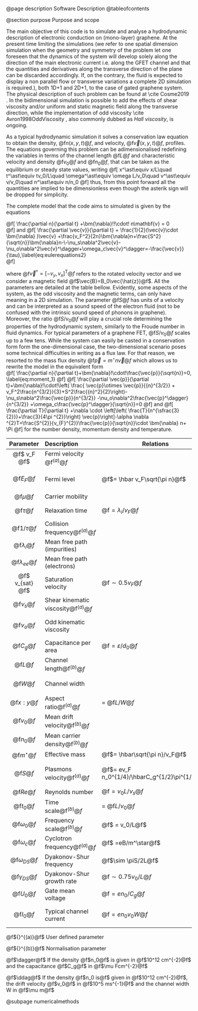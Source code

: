 @page  description Software Description
@tableofcontents


@section purpose Purpose and scope

The main objective of this code is to simulate and analyse a hydrodynamic description of electronic conduction on (mono-layer) graphene. At the present time limiting the simulations (we refer to one spatial dimension simulation when the geometry and symmetry of the problem let one foreseen that the dynamics of the system will develop solely along the direction of the main electronic current i.e. along the GFET channel and that the quantities and derivatives along the transverse direction of the plane can be discarded accordingly. If, on the contrary, the fluid is expected to display a non parallel flow or transverse variations a complete 2D simulation is required.), both 1D+1 and 2D+1, to the case of gated graphene system. The physical description of such problem can be found at \cite Cosme2019 . In the bidimensional simulation is possible to add the effects of shear viscosity and/or uniform and static magnetic field along the transverse direction, while the implementation of odd viscosity \cite Avron1998OddViscosity , also commonly dubbed as *Hall viscosity*, is ongoing.

As a typical hydrodynamic simulation it solves a conservation law equation to obtain the density, @f$n(x,y,t)@f$, and velocity, @f$\vec{v}(x,y,t)@f$, profiles. The equations governing this problem can be adimensionalised redefining the variables in terms of the channel length @f$L@f$ and characteristic velocity and density @f$v_0@f$ and @f$n_0@f$, that can be taken as the equilibrium or steady state values, writing
@f[
x^\ast\equiv x/L\quad t^\ast\equiv tv_0/L\quad \omega^\ast\equiv \omega L/v_0\quad v^\ast\equiv v/v_0\quad n^\ast\equiv n/n_0 
@f]
thus, from this point forward all the quantities are implied to be dimensionless even though the asterik sign  will be dropped for simplicity.

The complete model that the code aims to simulated is given by the equations


@f[
\frac{\partial n}{\partial t} +\bm{\nabla}\!\!\cdot\! n\mathbf{v} = 0   
@f]
and
@f[
\frac{\partial \vec{v}}{\partial t} + \frac{1}{2}(\vec{v}\cdot \bm{\nabla} )\vec{v}  +\frac{v_F^2}{2n}\bm{\nabla}n+\frac{S^2}{\sqrt{n}}\bm{\nabla}n-\\-\nu_s\nabla^2\vec{v}-\nu_o\nabla^2\vec{v}^\dagger+\omega_c\vec{v}^\dagger=-\frac{\vec{v}}{\tau},\label{eq:eulerequations2}    
@f]

where @f$\vec{v}^\dagger=[-v_y,v_x]^\mathsf{T}@f$ refers to the rotated velocity vector and we consider a magnetic field @f$\vec{B}=B_0\vec{\hat{z}}@f$.  All the parameters are detailed at the table bellow. Evidently, some aspects of the system, as the odd viscosity and the magnetic terms, can only have meaning in a 2D simulation.
The parameter @f$S@f$ has units of a velocity and can be interpreted as a sound speed of the electron fluid (not to be confused with the intrinsic sound speed of phonons in graphene). Moreover, the ratio @f$S/v_0@f$ will play a crucial role determining the properties of the hydrodynamic system, similarly to the Froude number in fluid dynamics. For typical parameters of a graphene FET, @f$S/v_0@f$ scales up to a few tens.
While the system can easily be casted in a conservation form form the one-dimensional case, the two-dimensional scenario poses some technical difficulties in writing as a flux law. For that reason, we resorted to the mass flux density @f$\vec{p}=m^\star n\vec{v}@f$ which allows us to rewrite the model in the equivalent form   
@f[
\frac{\partial n}{\partial t}+\bm{\nabla}\!\cdot\!\frac{\vec{p}}{\sqrt{n}}=0,     
\label{eq:moment_1}
@f]
@f[
\frac{\partial \vec{p}}{\partial t}+\bm{\nabla}\!\cdot\!\left( \frac{ \vec{p}\otimes \vec{p}}{{n}^{3/2}} + v_F^2\frac{n^{3/2}}{3}+S^2\frac{{n}^2}{2}\right)-\nu_s\nabla^2\frac{\vec{p}}{n^{3/2}} -\nu_o\nabla^2\frac{\vec{p}^\dagger}{n^{3/2}}
+\omega_c\frac{\vec{p}^\dagger}{\sqrt{n}}=0
@f]
and 
@f[
\frac{\partial T}{\partial t} +\nabla \cdot \left[\left( \frac{T}{n^{\sfrac{3}{2}}}+\frac{3}{4\pi ^{2}}\right) \vec{p}\right]-\alpha \nabla ^{2}T=\frac{S^{2}}{v_{F}^{2}}\frac{\vec{p}}{\sqrt{n}}\cdot \bm{\nabla} n+ \Pi
@f]
for the number density, momentum density and temperature.

| Parameter   |      Description    |   Relations  | Requirements | Typical values | 
| :---:   |      :---      |  --- | :---:| ---  |
| @f$ v_F @f$   |  Fermi velocity @f${}^{(a)}@f$   |  |   |  @f$1\times 10^6 ms^{-1}@f$  |
| @f$E_F@f$   |  Fermi level    | @f$= \hbar v_F\sqrt{\pi n}@f$  |  @f$ k_BT\ll E_F \ll t \simeq 3 eV@f$ |  @f$0.0658 \sqrt{n} eV \dagger@f$ |
| @f$\mu@f$  |   Carrier mobility  |   |   | @f$2000~5000 cm^2/Vs@f$   |
| @f$\tau@f$  |   Relaxation time  | @f$= \lambda_i/v_F@f$  |   | @f$\sim 5ps   (0.1 \sim 10ps)@f$ |
| @f$1/\tau@f$  |   Collision frequency@f${}^{(a)}@f$  |   |   | @f$\sim0.2THz @f$ |
| @f$\lambda_i@f$  |  Mean free path (impurities)     | |  |  @f$\sim5\mu m@f$ |
| @f$\lambda_{ee}@f$  | Mean free path (electrons)       ||   | @f$\sim10nm@f$  |
| @f$ v_{sat} @f$  |   Saturation velocity  |     @f$\sim0.5v_F@f$| | @f$0.5\times10^6 ms^{-1}@f$   |
| @f$\nu_s@f$  |   Shear kinematic viscosity@f${}^{(a)}@f$     ||   |  @f$\sim 0.2  m^2s^{-1}@f$  |
| @f$\nu_o@f$  |   Odd kinematic viscosity     || broken time symmetry (@f$B\neq0@f$)  | @f$ \lesssim 0.1  m^2s^{-1}@f$  |
| @f$C_g@f$ | Capacitance per area   |  @f$= \varepsilon/d_0@f$|  | @f$0.1~0.6 \muFcm^{-2}@f$  |
| @f$L@f$ |   Channel length@f${}^{(b)}@f$  |  | @f$\lambda_{ee} < L <  \lambda_i @f$   | |
| @f$W@f$ |  Channel width   |  | @f$\lambda_{ee} < W < \lambda_i  @f$  | |
| @f$x:y@f$ |  Aspect ratio@f${}^{(a)}@f$   | = @f$L/W@f$ |    | |
| @f$v_0@f$ |   Mean drift velocity@f${}^{(b)}@f$  |  |  @f$\ll v_F and < v_sat@f$| @f$~1x10^5 ms^{-1}@f$|
| @f$n_0@f$ |   Mean carrier density@f${}^{(b)}@f$  |  | | @f$~ 1\times10^{12} cm^{-2}@f$ |
| @f$m^\star@f$ | Effective mass  | @f$= \hbar\sqrt{\pi n}/v_F@f$ | | @f$\sim0.02m_e@f$ |
| @f$S@f$ |  Plasmons velocity@f${}^{(a)}@f$   | @f$= ev_F n_0^{1/4}/\hbarC_g^{1/2}\pi^{1/2}@f$    |  @f$> v_F@f$ |@f$1.17\times10^6 n_0^{1/4}C_g^{-1/2}  ms^{-1}\dagger @f$|
| @f$Re@f$  |    Reynolds number    | @f$= v_0L/\nu_s@f$   |   | |
| @f$t_0@f$ |  Time scale@f${}^{(b)}@f$  | = @f$L/v_0@f$   |   | |
| @f$\omega_0@f$ |  Frequency scale@f${}^{(b)}@f$ |@f$ = v_0/L@f$   |   |  |
| @f$\omega_c@f$ |  Cyclotron frequency@f${}^{(a)}@f$  |@f$ =eB/m^\star@f$   |  @f$B\ll1 T @f$| @f$\ll 9 THz@f$ |
| @f$\omega_{DS}@f$ |   Dyakonov-Shur frequency  |  @f$\sim \piS/2L@f$  |   |  |
| @f$\gamma_{DS}@f$ |  Dyakonov-Shur growth rate   | @f$\sim0.75 v_0/L@f$ | > @f$1/\tau@f$  |  |
| @f$U_0@f$ |   Gate mean voltage  | @f$= en_0/C_g@f$  | | @f$160 n_0/C_g mV\dagger@f$ |
| @f$I_0@f$ |   Typical channel current  | @f$= en_0v_0W@f$ | @f$<1.3 mA/cm for L=25 \mu m@f$  | @f$160 n_0v_0W \muA \ddag@f$ |

<p>@f${}^{(a)}@f$ User defined parameter</p>
<p>@f${}^{(b)}@f$ Normalisation parameter</p>
<p>@f$\dagger@f$ If the density  @f$n_0@f$ is given in @f$10^12 cm^{-2}@f$  and the capacitance @f$C_g@f$ in @f$\mu Fcm^{-2}@f$ </p>
<p>@f$\ddag@f$ If the density  @f$n_0 is@f$ given in @f$10^12 cm^{-2}@f$, the drift velocity @f$v_0@f$ in @f$10^5 ms^{-1}@f$ and the channel width W in @f$\mu m@f$ </p>


@subpage numericalmethods
